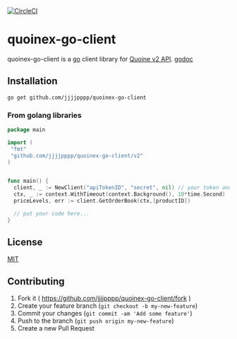 [![CircleCI](https://circleci.com/gh/jjjjpppp/quoinex-go-client/tree/master.svg?style=svg)](https://circleci.com/gh/jjjjpppp/quoinex-go-client/tree/master)

# quoinex-go-client

quoinex-go-client is a [go](https://golang.org/) client library for [Quoine v2 API](https://developers.quoine.com/).
[godoc](https://godoc.org/github.com/jjjjpppp/quoinex-go-client/v2)

## Installation

```
go get github.com/jjjjpppp/quoinex-go-client
```

### From golang libraries

```go
package main

import (
 "fmt"
 "github.com/jjjjpppp/quoinex-go-client/v2"
)


func main() {
  client, _ := NewClient("apiTokenID", "secret", nil) // your token and secret setup here
  ctx, _ := context.WithTimeout(context.Background(), 10*time.Second)
  priceLevels, err := client.GetOrderBook(ctx,[productID])

  // put your code here...
}
```

## License
[MIT](https://opensource.org/licenses/mit-license.php)

## Contributing

1. Fork it ( https://github.com/jjjjpppp/quoinex-go-client/fork )
2. Create your feature branch (`git checkout -b my-new-feature`)
3. Commit your changes (`git commit -am 'Add some feature'`)
4. Push to the branch (`git push origin my-new-feature`)
5. Create a new Pull Request
